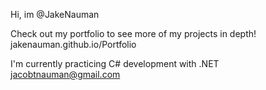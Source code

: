 Hi, im @JakeNauman

Check out my portfolio to see more of my projects in depth!
jakenauman.github.io/Portfolio


I'm currently practicing C# development with .NET 
jacobtnauman@gmail.com
